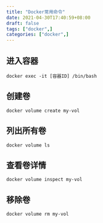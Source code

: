 ```yaml
---
title: "Docker常用命令"
date: 2021-04-30T17:40:59+08:00
draft: false
tags: ["docker",]
categories: ["docker",]
---
```


## 进入容器

    docker exec -it [容器ID] /bin/bash  

## 创建卷
    docker volume create my-vol
## 列出所有卷
    docker volume ls
## 查看卷详情
    docker volume inspect my-vol
## 移除卷
    docker volume rm my-vol